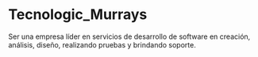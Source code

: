 # Tecnologic_Murrays
Ser una empresa líder en servicios de desarrollo de software en creación, análisis, diseño, realizando pruebas y brindando soporte.
